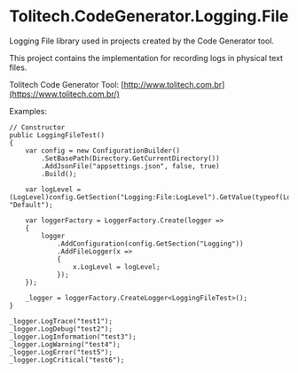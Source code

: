 # Tolitech.CodeGenerator.Logging.File
Logging File library used in projects created by the Code Generator tool.

This project contains the implementation for recording logs in physical text files. 

Tolitech Code Generator Tool: [http://www.tolitech.com.br](https://www.tolitech.com.br/)

Examples:

```
// Constructor
public LoggingFileTest()
{
    var config = new ConfigurationBuilder()
        .SetBasePath(Directory.GetCurrentDirectory())
        .AddJsonFile("appsettings.json", false, true)
        .Build();

    var logLevel = (LogLevel)config.GetSection("Logging:File:LogLevel").GetValue(typeof(LogLevel), "Default");

    var loggerFactory = LoggerFactory.Create(logger =>
    {
        logger
            .AddConfiguration(config.GetSection("Logging"))
            .AddFileLogger(x => 
            {
                x.LogLevel = logLevel;
            });
    });

    _logger = loggerFactory.CreateLogger<LoggingFileTest>();
}
```

```
_logger.LogTrace("test1");
_logger.LogDebug("test2");
_logger.LogInformation("test3");
_logger.LogWarning("test4");
_logger.LogError("test5");
_logger.LogCritical("test6");
```
